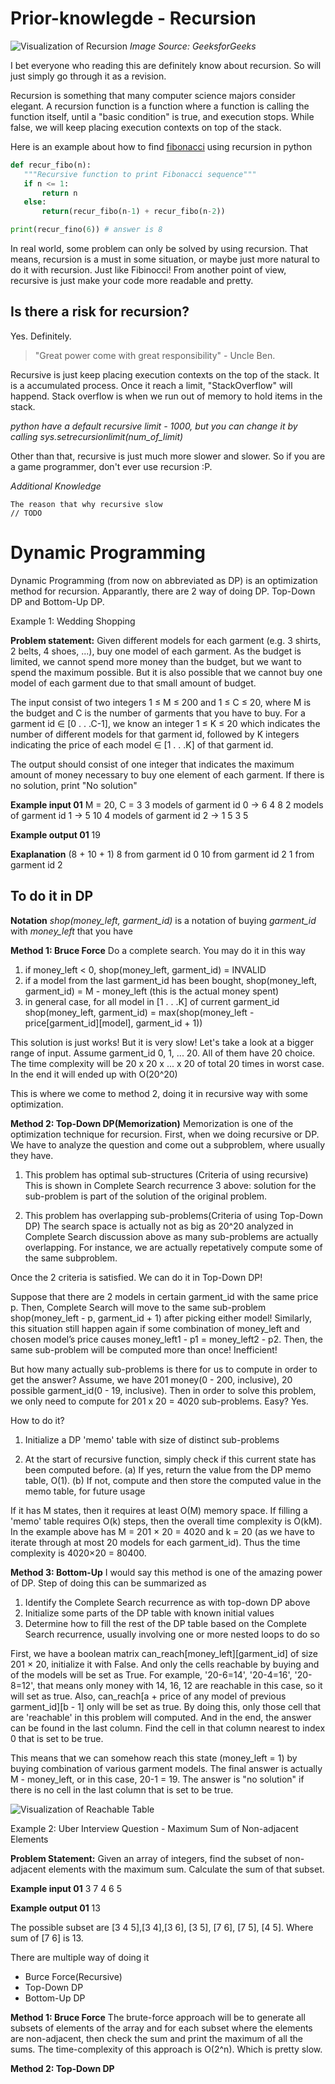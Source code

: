 # Prior-knowlegde - Recursion

![Visualization of Recursion][recursion_image]
*Image Source: GeeksforGeeks*

I bet everyone who reading this are definitely know about recursion. So will just simply go through it as a revision.

Recursion is something that many computer science majors consider elegant.  A recursion function is a function where a function is calling the function itself, until a "basic condition" is true, and execution stops. While false, we will keep placing execution contexts on top of the stack.

Here is an example about how to find [fibonacci](https://en.wikipedia.org/wiki/Fibonacci_number) using recursion in python
```python
def recur_fibo(n):
   """Recursive function to print Fibonacci sequence"""
   if n <= 1:
       return n
   else:
       return(recur_fibo(n-1) + recur_fibo(n-2))

print(recur_fino(6)) # answer is 8
```

In real world, some problem can only be solved by using recursion. That means, recursion is a must in some situation, or maybe just more natural to do it with recursion. Just like Fibinocci! From another point of view, recursive is just make your code more readable and pretty. 

## Is there a risk for recursion?
Yes. Definitely.

> "Great power come with great responsibility" - Uncle Ben.

Recursive is just keep placing execution contexts on the top of the stack. It is a accumulated process. Once it reach a limit, "StackOverflow" will happend. Stack overflow is when we run out of memory to hold items in the stack. 

*python have a default recursive limit - 1000, but you can change it by calling sys.setrecursionlimit(num_of_limit)*

Other than that, recursive is just much more slower and slower. So if you are a game programmer, don't ever use recursion :P.


*Additional Knowledge*
```
The reason that why recursive slow
// TODO
```

# Dynamic Programming
Dynamic Programming (from now on abbreviated as DP) is an optimization method for recursion. Apparantly, there are 2 way of doing DP. Top-Down DP and Bottom-Up DP.

Example 1: Wedding Shopping

**Problem statement:**
Given different models for each garment (e.g. 3 shirts, 2 belts, 4 shoes, ...), buy one model of each garment. As the budget is limited, we cannot spend more money than the budget, but we want to spend the maximum possible. But it is also possible that we cannot buy one model of each garment due to that small amount of budget. 

The input consist of two integers 1 ≤ M ≤ 200 and 1 ≤ C ≤ 20, where M is the budget and C is the number of garments that you have to buy. For a garment id ∈ [0 . . .C-1], we know an integer 1 ≤ K ≤ 20 which indicates the number of different models for that garment id, followed by K integers indicating the price of each model ∈ [1 . . .K] of that garment id. 

The output should consist of one integer that indicates the maximum amount of money necessary to buy one element of each garment. If there is no solution, print "No solution"

**Example input 01**
M = 20, C = 3
3 models of garment id 0 → 6 4 8
2 models of garment id 1 → 5 10
4 models of garment id 2 → 1 5 3 5

**Example output 01**
19

**Exaplanation**
(8 + 10 + 1)
8 from garment id 0
10 from garment id 2
1 from garment id 2

## To do it in DP
**Notation**
*shop(money_left, garment_id)* is a notation of buying *garment_id* with *money_left* that you have

**Method 1: Bruce Force**
Do a complete search. You may do it in this way
1. if money_left < 0, 
   shop(money_left, garment_id) = INVALID
2. if a model from the last garment_id has been bought, 
   shop(money_left, garment_id) = M - money_left (this is the actual money spent)
3. in general case, for all model in [1 . . .K] of current garment_id 
   shop(money_left, garment_id) = max(shop(money_left - price[garment_id][model], garment_id + 1))

This solution is just works! But it is very slow! 
Let's take a look at a bigger range of input.
Assume garment_id 0, 1, ... 20. All of them have 20 choice. 
The time complexity will be 20 x 20 x ... x 20 of total 20 times in worst case. In the end it will ended up with O(20^20)

This is where we come to method 2, doing it in recursive way with some optimization.

**Method 2: Top-Down DP(Memorization)**
Memorization is one of the optimization technique for recursion. First, when we doing recursive or DP. We have to analyze the question and come out a subproblem, where usually they have. 

1. This problem has optimal sub-structures (Criteria of using recursive)
This is shown in Complete Search recurrence 3 above: solution for the sub-problem is part of the solution of the original problem.

2. This problem has overlapping sub-problems(Criteria of using Top-Down DP)
The search space is actually not as big as 20^20 analyzed in Complete Search discussion above as many sub-problems are actually overlapping. For instance, we are actually repetatively compute some of the same subproblem. 

Once the 2 criteria is satisfied. We can do it in Top-Down DP!

Suppose that there are 2 models in certain garment_id with the same price p. Then, Complete Search will move to the same sub-problem shop(money_left - p, garment_id + 1) after picking either model! Similarly, this situation still happen again if some combination of money_left and chosen model’s price causes money_left1 - p1
= money_left2 - p2. Then, the same sub-problem will be computed more than once! Inefficient!

But how many actually sub-problems is there for us to compute in order to get the answer? Assume, we have 201 money(0 - 200, inclusive), 20 possible garment_id(0 - 19, inclusive). Then in order to solve this problem, we only need to compute for 201 x 20 = 4020 sub-problems. Easy? Yes.

How to do it?
1. Initialize a DP 'memo' table with size of distinct sub-problems

2. At the start of recursive function, simply check if this current state has been computed before.
(a) If yes, return the value from the DP memo table, O(1).
(b) If not, compute and then store the computed value in the memo table, for future usage

If it has M states, then it requires at least O(M) memory space. If filling a 'memo' table requires O(k) steps, then the overall time complexity is O(kM). In the example above has M = 201 × 20 = 4020 and k = 20 (as we have to iterate through at most 20 models for each garment_id). Thus the time complexity is 4020×20 = 80400.

**Method 3: Bottom-Up**
I would say this method is one of the amazing power of DP. Step of doing this can be summarized as 
1. Identify the Complete Search recurrence as with top-down DP above
2. Initialize some parts of the DP table with known initial values
3. Determine how to fill the rest of the DP table based on the Complete Search recurrence, usually involving one or more nested loops to do so

First, we have a boolean matrix can_reach[money_left][garment_id] of size 201 × 20, initialize it with False. And only the cells reachable by buying and of the models will be set as True. For example, '20-6=14', '20-4=16', '20-8=12', that means only money with 14, 16, 12 are reachable in this case, so it will set as true. Also, can_reach[a + price of any model of previous garment_id][b - 1] only will be set as true. By doing this, only those cell that are 'reachable' in this problem will computed. And in the end, the answer can be found in the last column. Find the cell in that column nearest to index 0 that is set to be true.

This means that we can somehow reach this state (money_left = 1) by buying combination of various garment models. The final answer is actually M - money_left, or in this case, 20-1 = 19. The answer is "no solution" if there is no cell in the last column that is set to be true.


![Visualization of Reachable Table][example_1_table]


Example 2: Uber Interview Question - Maximum Sum of Non-adjacent Elements

**Problem Statement:**
Given an array of integers, find the subset of non-adjacent elements with the maximum sum. Calculate the sum of that subset.

**Example input 01**
3 7 4 6 5

**Example output 01**
13

The possible subset are [3 4 5],[3 4],[3 6], [3 5], [7 6], [7 5], [4 5]. Where sum of [7 6] is 13.

There are multiple way of doing it
- Burce Force(Recursive)
- Top-Down DP
- Bottom-Up DP

**Method 1: Bruce Force**
The brute-force approach will be to generate all subsets of elements of the array and for each subset where the elements are non-adjacent, then check the sum and print the maximum of all the sums. The time-complexity of this approach is O(2^n). Which is pretty slow.

**Method 2: Top-Down DP**


[recursion_image]: http://xxx/xx "Visualizing Recursion"
[example_1_table]: http://xxx/xx "Visualization of Reachable Table"